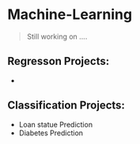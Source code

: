 # Machine-Learning
> Still working on .... 
## Regresson Projects: 
- 
## Classification Projects: 
- Loan statue Prediction 
- Diabetes Prediction 
